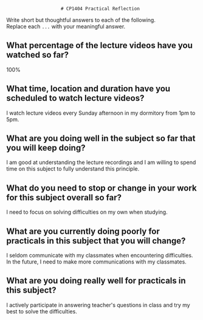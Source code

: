                         # CP1404 Practical Reflection

Write short but thoughtful answers to each of the following.  
Replace each `...` with your meaningful answer.

## What percentage of the lecture videos have you watched so far?

100%

## What time, location and duration have you scheduled to watch lecture videos?

I watch lecture videos every Sunday afternoon in my dormitory from 1pm to 5pm.

## What are you doing well in the subject so far that you will keep doing?

I am good at understanding the lecture recordings and I am willing to spend time on this subject to fully understand this principle.

## What do you need to stop or change in your work for this subject overall so far?

I need to focus on solving difficulties on my own when studying.

## What are you currently doing poorly for practicals in this subject that you will change?

I seldom communicate with my classmates when encountering difficulties. In the future, I need to make more communications with my classmates.

## What are you doing really well for practicals in this subject?

I actively participate in answering teacher's questions in class and try my best to solve the difficulties.